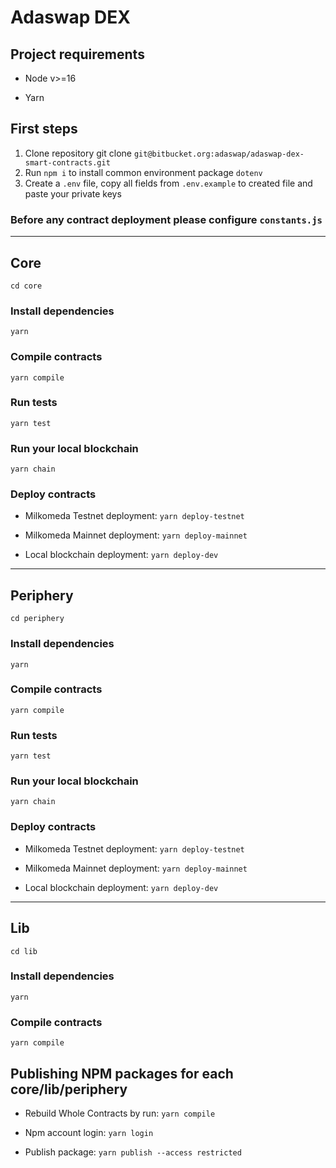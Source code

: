 # Adaswap DEX
## Project requirements

- Node v>=16

- Yarn

## First steps

1. Clone repository git clone `git@bitbucket.org:adaswap/adaswap-dex-smart-contracts.git`
2. Run `npm i` to install common environment package `dotenv`
3. Create a `.env` file, copy all fields from `.env.example` to created file and paste your private keys

### Before any contract deployment please configure `constants.js`

---

## Core 

`cd core`

### Install dependencies

`yarn`

### Compile contracts

`yarn compile`

### Run tests 

`yarn test`

### Run your local blockchain 

`yarn chain`

### Deploy contracts

- Milkomeda Testnet deployment: `yarn deploy-testnet`

- Milkomeda Mainnet deployment: `yarn deploy-mainnet`

- Local blockchain deployment: `yarn deploy-dev`

---

## Periphery

`cd periphery`

### Install dependencies

`yarn`

### Compile contracts

`yarn compile`

### Run tests 

`yarn test`

### Run your local blockchain 

`yarn chain`

### Deploy contracts

- Milkomeda Testnet deployment: `yarn deploy-testnet`

- Milkomeda Mainnet deployment: `yarn deploy-mainnet`

- Local blockchain deployment: `yarn deploy-dev`

---

## Lib

`cd lib`

### Install dependencies

`yarn`

### Compile contracts

`yarn compile`


## Publishing NPM packages for each core/lib/periphery

- Rebuild Whole Contracts by run: `yarn compile`

- Npm account login: `yarn login`

- Publish package: `yarn publish --access restricted`